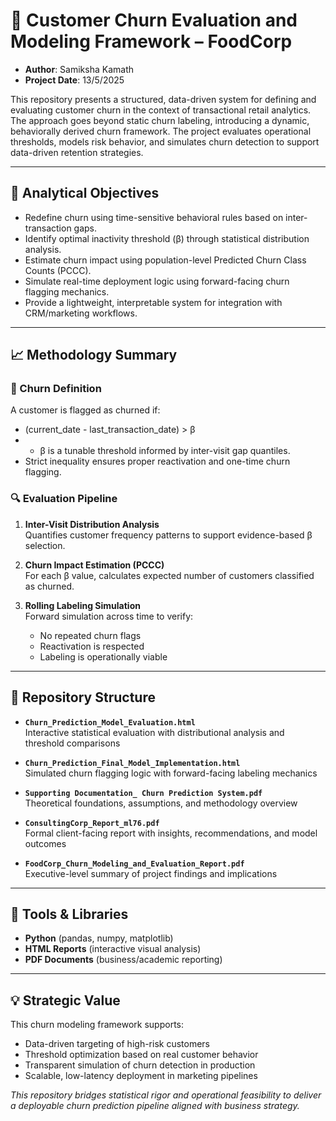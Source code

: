 # 🧠 Customer Churn Evaluation and Modeling Framework – FoodCorp


 - **Author**: Samiksha Kamath 
- **Project Date**: 13/5/2025

This repository presents a structured, data-driven system for defining and evaluating customer churn in the context of transactional retail analytics. The approach goes beyond static churn labeling, introducing a dynamic, behaviorally derived churn framework. The project evaluates operational thresholds, models risk behavior, and simulates churn detection to support data-driven retention strategies.

---

## 📌 Analytical Objectives

- Redefine churn using time-sensitive behavioral rules based on inter-transaction gaps.
- Identify optimal inactivity threshold (β) through statistical distribution analysis.
- Estimate churn impact using population-level Predicted Churn Class Counts (PCCC).
- Simulate real-time deployment logic using forward-facing churn flagging mechanics.
- Provide a lightweight, interpretable system for integration with CRM/marketing workflows.

---

## 📈 Methodology Summary

### 🧩 Churn Definition
A customer is flagged as churned if:
- (current_date - last_transaction_date) > β
- - β is a tunable threshold informed by inter-visit gap quantiles.
- Strict inequality ensures proper reactivation and one-time churn flagging.

### 🔍 Evaluation Pipeline
1. **Inter-Visit Distribution Analysis**  
   Quantifies customer frequency patterns to support evidence-based β selection.

2. **Churn Impact Estimation (PCCC)**  
   For each β value, calculates expected number of customers classified as churned.

3. **Rolling Labeling Simulation**  
   Forward simulation across time to verify:
   - No repeated churn flags
   - Reactivation is respected
   - Labeling is operationally viable

---

## 📁 Repository Structure

- **`Churn_Prediction_Model_Evaluation.html`**  
  Interactive statistical evaluation with distributional analysis and threshold comparisons

- **`Churn_Prediction_Final_Model_Implementation.html`**  
  Simulated churn flagging logic with forward-facing labeling mechanics

- **`Supporting Documentation_ Churn Prediction System.pdf`**  
  Theoretical foundations, assumptions, and methodology overview

- **`ConsultingCorp_Report_ml76.pdf`**  
  Formal client-facing report with insights, recommendations, and model outcomes

- **`FoodCorp_Churn_Modeling_and_Evaluation_Report.pdf`**  
  Executive-level summary of project findings and implications

---

## 🧪 Tools & Libraries

- **Python** (pandas, numpy, matplotlib)
- **HTML Reports** (interactive visual analysis)
- **PDF Documents** (business/academic reporting)

---

## 💡 Strategic Value

This churn modeling framework supports:
- Data-driven targeting of high-risk customers
- Threshold optimization based on real customer behavior
- Transparent simulation of churn detection in production
- Scalable, low-latency deployment in marketing pipelines

_This repository bridges statistical rigor and operational feasibility to deliver a deployable churn prediction pipeline aligned with business strategy._
